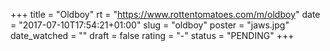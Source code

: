 +++
title = "Oldboy"
rt = "https://www.rottentomatoes.com/m/oldboy"
date = "2017-07-10T17:54:21+01:00"
slug = "oldboy"
poster = "jaws.jpg"
date_watched = ""
draft = false
rating = "-"
status = "PENDING"
+++